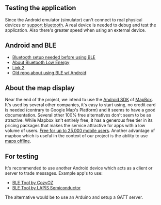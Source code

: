 ## Testing the application
Since the Android emulator (simulator) can't connect to real physical devices or [support bluetooth](https://stackoverflow.com/a/22604347/9375488). A real device is needed to debug and test the application. Also there's greater speed when using an external device.

## Android and BLE
- [Bluetooth setup needed before using BLE](https://developer.android.com/guide/topics/connectivity/bluetooth/setup)
- [About Bluetooth Low Energy](https://developer.android.com/guide/topics/connectivity/bluetooth/ble-overview)
- [Link 2](https://source.android.com/docs/core/connect/bluetooth/ble?hl=en)
- [Old repo about using BLE w/ Android](https://github.com/androidthings/sample-bluetooth-le-gattserver)

## About the map display
Near the end of the project, we intend to use the [Android SDK](https://docs.mapbox.com/android/maps/guides/) of [MapBox](https://www.mapbox.com/). It's used by several other companies, it's easy to start using, no credit card is needed (contrary to Google Map's Platform) and it seems to have a good documentation. Several other 100% free alternatives don't seem to be as atractive. While Mapbox isn't entirely free, it has a generous free tier in its pricing packages that makes the service attractive for apps with a low volume of users. [Free for up to 25,000 mobile users](https://www.mapbox.com/pricing#maps). Another advantage of mapbox which is useful in the context of our project is the ability to use [maps offline](https://docs.mapbox.com/android/maps/guides/offline/).

## For testing
It's recommended to use another Android device which acts as a client or server to trade messages. Example app's to use:
- [BLE Tool by CozyOZ](https://play.google.com/store/apps/details?id=com.cozyoz.bletool&hl=en_US)
- [BLE Tool by LAPIS Semiconductor](https://play.google.com/store/apps/details?id=com.lapis_semi.bleapp&hl=en_US)

The alternative would be to use an Arduino and setup a GATT server.
